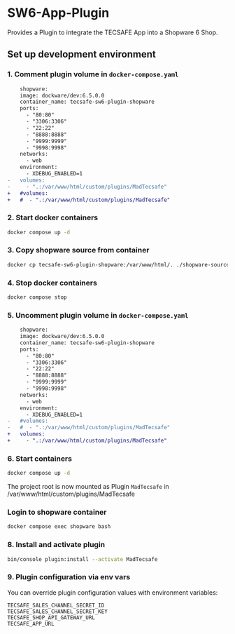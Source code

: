 # SW6-App-Plugin
Provides a Plugin to integrate the TECSAFE App into a Shopware 6 Shop.

## Set up development environment

### 1. Comment plugin volume in `docker-compose.yaml`

```diff
    shopware:
    image: dockware/dev:6.5.0.0
    container_name: tecsafe-sw6-plugin-shopware
    ports:
      - "80:80"
      - "3306:3306"
      - "22:22"
      - "8888:8888"
      - "9999:9999"
      - "9998:9998"
    networks:
      - web
    environment:
      - XDEBUG_ENABLED=1
-   volumes:
-     - ".:/var/www/html/custom/plugins/MadTecsafe"
+   #volumes:
+   #  - ".:/var/www/html/custom/plugins/MadTecsafe"
```

### 2. Start docker containers

```bash 
docker compose up -d
``` 

### 3. Copy shopware source from container

```bash 
docker cp tecsafe-sw6-plugin-shopware:/var/www/html/. ./shopware-source
```

### 4. Stop docker containers

```bash 
docker compose stop
```

### 5. Uncomment plugin volume in `docker-compose.yaml`

```diff
    shopware:
    image: dockware/dev:6.5.0.0
    container_name: tecsafe-sw6-plugin-shopware
    ports:
      - "80:80"
      - "3306:3306"
      - "22:22"
      - "8888:8888"
      - "9999:9999"
      - "9998:9998"
    networks:
      - web
    environment:
      - XDEBUG_ENABLED=1
-   #volumes:
-   #  - ".:/var/www/html/custom/plugins/MadTecsafe"
+   volumes:
+     - ".:/var/www/html/custom/plugins/MadTecsafe"

```

### 6. Start containers

```bash 
docker compose up -d
```

The project root is now mounted as Plugin `MadTecsafe` in /var/www/html/custom/plugins/MadTecsafe

### Login to shopware container

```bash
docker compose exec shopware bash
```

### 8. Install and activate plugin

```bash
bin/console plugin:install --activate MadTecsafe
```

### 9. Plugin configuration via env vars
You can override plugin configuration values with environment variables:
```dotenv
TECSAFE_SALES_CHANNEL_SECRET_ID
TECSAFE_SALES_CHANNEL_SECRET_KEY
TECSAFE_SHOP_API_GATEWAY_URL
TECSAFE_APP_URL
```